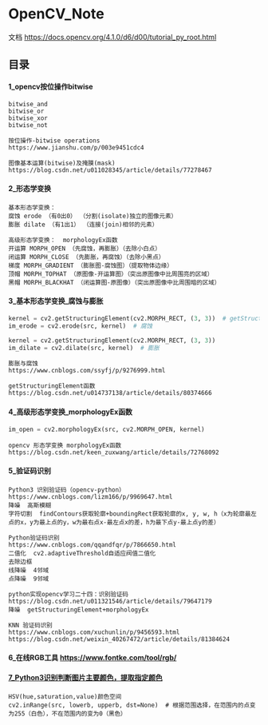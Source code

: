 # OpenCV_Note

文档  https://docs.opencv.org/4.1.0/d6/d00/tutorial_py_root.html

## 目录

#### 1_opencv按位操作bitwise
```
bitwise_and
bitwise_or
bitwise_xor
bitwise_not

按位操作-bitwise operations
https://www.jianshu.com/p/003e9451cdc4

图像基本运算(bitwise)及掩膜(mask)
https://blog.csdn.net/u011028345/article/details/77278467
```

#### 2_形态学变换
```
基本形态学变换：
腐蚀 erode （有0出0） （分割(isolate)独立的图像元素）
膨胀 dilate （有1出1） （连接(join)相邻的元素）

高级形态学变换：  morphologyEx函数
开运算 MORPH_OPEN （先腐蚀，再膨胀）（去除小白点）
闭运算 MORPH_CLOSE （先膨胀，再腐蚀）（去除小黑点）
梯度 MORPH_GRADIENT （膨胀图-腐蚀图）（提取物体边缘）
顶帽 MORPH_TOPHAT （原图像-开运算图）（突出原图像中比周围亮的区域）
黑帽 MORPH_BLACKHAT （闭运算图-原图像）（突出原图像中比周围暗的区域）
```

#### 3_基本形态学变换_腐蚀与膨胀
```python
kernel = cv2.getStructuringElement(cv2.MORPH_RECT, (3, 3))  # getStructuringElement 可以方便的生成一个矩阵（kernel）
im_erode = cv2.erode(src, kernel)  # 腐蚀

kernel = cv2.getStructuringElement(cv2.MORPH_RECT, (3, 3))
im_dilate = cv2.dilate(src, kernel)  # 膨胀
```
```
膨胀与腐蚀
https://www.cnblogs.com/ssyfj/p/9276999.html

getStructuringElement函数
https://blog.csdn.net/u014737138/article/details/80374666
```

#### 4_高级形态学变换_morphologyEx函数
```python
im_open = cv2.morphologyEx(src, cv2.MORPH_OPEN, kernel)
```
```
opencv 形态学变换 morphologyEx函数
https://blog.csdn.net/keen_zuxwang/article/details/72768092
```

#### 5_验证码识别
```
Python3 识别验证码（opencv-python）
https://www.cnblogs.com/lizm166/p/9969647.html
降噪  高斯模糊
字符切割  findContours获取轮廓+boundingRect获取轮廓的x, y, w, h（x为轮廓最左点的x，y为最上点的y，w为最右点x-最左点x的差，h为最下点y-最上点y的差）

Python验证码识别
https://www.cnblogs.com/qqandfqr/p/7866650.html
二值化  cv2.adaptiveThreshold自适应阀值二值化
去除边框
线降噪  4邻域
点降噪  9邻域

python实现opencv学习二十四：识别验证码
https://blog.csdn.net/u011321546/article/details/79647179
降噪  getStructuringElement+morphologyEx

KNN 验证码识别
https://www.cnblogs.com/xuchunlin/p/9456593.html
https://blog.csdn.net/weixin_40267472/article/details/81384624
```

#### 6_在线RGB工具 https://www.fontke.com/tool/rgb/

#### [7_Python3识别判断图片主要颜色，提取指定颜色](https://github.com/MrCat9/OpenCV_Note/tree/master/color_identify)

```
HSV(hue,saturation,value)颜色空间
cv2.inRange(src, lowerb, upperb, dst=None)  # 根据范围选择，在范围内的点变为255（白色），不在范围内的变为0（黑色）
```

